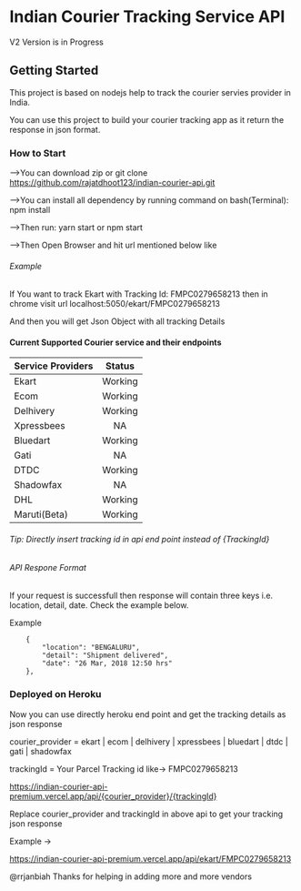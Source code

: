 # Indian Courier Tracking Service API

V2 Version is in Progress

## Getting Started

This project is based on nodejs help to track the courier servies provider in India.

You can use this project to build your courier tracking app as it return the response in json format.

### How to Start

-->You can download zip or git clone https://github.com/rajatdhoot123/indian-courier-api.git

-->You can install all dependency by running command on bash(Terminal): npm install

-->Then run: yarn start or npm start

-->Then Open Browser and hit url mentioned below like

###### Example

If You want to track Ekart with Tracking Id: FMPC0279658213 then in chrome visit url localhost:5050/ekart/FMPC0279658213

And then you will get Json Object with all tracking Details

#### Current Supported Courier service and their endpoints

| Service Providers | Status  |
| :---------------- | :-----: |
| Ekart             | Working |
| Ecom              | Working |
| Delhivery         | Working |
| Xpressbees        |   NA    |
| Bluedart          | Working |
| Gati              |   NA    |
| DTDC              | Working |
| Shadowfax         |   NA    |
| DHL               | Working |
| Maruti(Beta)      | Working |

<!-- | Service Providers |               Api EndPoints               |
| :---------------- | :---------------------------------------: |
| Ekart             |     localhost:5050/ekart/{TrackingId}     |
| Ecom              |     localhost:5050/ecom/{TrackingId}      |
| Delhivery         |   localhost:5050/delhivery/{TrackingId}   |
| Xpressbees        |  localhost:5050/xpressbees/{TrackingId}   |
| Bluedart          |   localhost:5050/bluedart/{TrackingId}    |
| Gati              |     localhost:5050/gati/{TrackingId}      |
| DTDC              |     localhost:5050/dtdc/{TrackingId}      |
| Shadowfax         |   localhost:5050/shadowfax/{TrackingId}   |
| DHL               |      localhost:5050/dhl/{TrackingId}      |
| Maruti(Beta)      | localhost:5050/dhl/{TrackingId} (Premium) | -->

###### Tip: Directly insert tracking id in api end point instead of {TrackingId}

###### API Respone Format

If your request is successfull then response will contain three keys i.e. location, detail, date.
Check the example below.

Example

```
    {
        "location": "BENGALURU",
        "detail": "Shipment delivered",
        "date": "26 Mar, 2018 12:50 hrs"
    },
```

### Deployed on Heroku

Now you can use directly heroku end point and get the tracking details as json response

courier_provider = ekart | ecom | delhivery | xpressbees | bluedart | dtdc | gati | shadowfax

trackingId = Your Parcel Tracking id like-> FMPC0279658213

https://indian-courier-api-premium.vercel.app/api/{courier_provider}/{trackingId}

Replace courier_provider and trackingId in above api to get your tracking json response

Example ->

https://indian-courier-api-premium.vercel.app/api/ekart/FMPC0279658213


@rrjanbiah Thanks for helping in adding more and more vendors